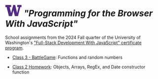 # ![UW logo](UW.png) _"Programming for the Browser With JavaScript"_

School assignments from the 2024 Fall quarter of the University of Washington's ["Full-Stack Development With JavaScript" certificate program](https://www.pce.uw.edu/certificates/full-stack-development-with-javascript).

* [Class 3 - BattleGame](Class_3_battleGame.js):  Functions and random numbers

* [Class 2 Homework](Class_2_Exercises.js): Objects, Arrays, RegEx, and Date constructor function
